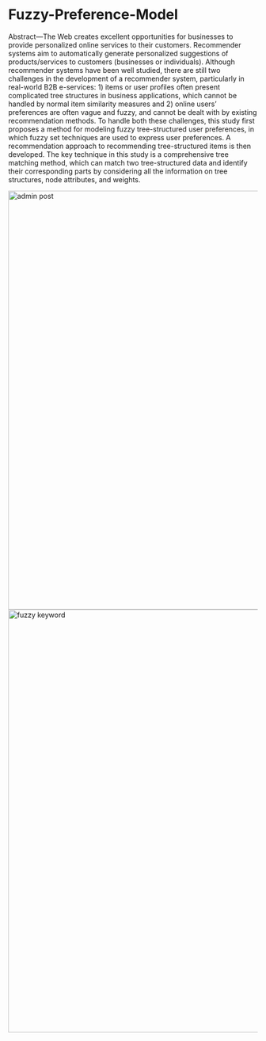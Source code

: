 # Fuzzy-Preference-Model
Abstract—The Web creates excellent opportunities for businesses to provide personalized online services to their customers. Recommender systems aim to automatically generate personalized suggestions of products/services to customers (businesses or individuals). Although recommender systems have been well studied, there are still two challenges in the development of a recommender system, particularly in real-world B2B e-services: 1) items or user profiles often present complicated tree structures in business applications, which cannot be handled by normal item similarity measures and 2) online users’ preferences are often vague and fuzzy, and cannot be dealt with by existing recommendation methods. To handle both these challenges, this study first proposes a method for modeling fuzzy tree-structured user preferences, in which fuzzy set techniques are used to express user preferences. A recommendation approach to recommending tree-structured items is then developed. The key technique in this study is a comprehensive tree matching method, which can match two tree-structured data and identify their corresponding parts by considering all the information on tree structures, node attributes, and weights.

<img width="846" alt="admin post" src="https://github.com/saicheedepudi/Fuzzy-Preference-Model/assets/22156200/b669d77f-ced2-4280-8d0d-002fcf457d46">

<img width="854" alt="fuzzy keyword" src="https://github.com/saicheedepudi/Fuzzy-Preference-Model/assets/22156200/d48a46bd-9080-46a3-a9c1-0846f77418ef">
